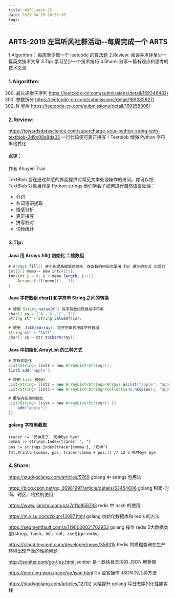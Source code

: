 ```yaml
---
title: ARTS-week-15
date: 2021-04-18 20:55:28
tags:
---
```



## ARTS-2019 左耳听风社群活动--每周完成一个 ARTS
1.Algorithm： 每周至少做一个 leetcode 的算法题
2.Review: 阅读并点评至少一篇英文技术文章
3.Tip: 学习至少一个技术技巧
4.Share: 分享一篇有观点和思考的技术文章

### 1.Algorithm:

300. 最长递增子序列 https://leetcode-cn.com/submissions/detail/169346482/
343. 整数拆分 https://leetcode-cn.com/submissions/detail/169282927/
51. N 皇后 https://leetcode-cn.com/submissions/detail/169258306/

### 2.Review:

https://towardsdatascience.com/supercharge-your-python-string-with-textblob-2d9c08a8da05
一行代码便可更正拼写！Textblob 增强 Python 字符串格式化

#### 点评：

作者 Khuyen Tran

TextBlob 旨在通过熟悉的界面提供对常见文本处理操作的访问。你可以把 TextBlob 对象当作是 Python strings 他们学会了如何进行自然语言处理：
- 分词
- 名词短语提取
- 情感分析
- 更正拼写
- 拼写校对
- 词频统计


### 3.Tip:

#### Java 用 Arrays.fill() 初始化 二维数组

```java
# Arrays.fill() 并不能提高赋值的效率，在函数的内部也是用 for 循环的方式 实现的
int[][] memo = new int[4][5];
for(int i = 0; i < memo.length; i++){
	Arrays.fill(memo[i], -1);
}
```

#### Java 字符数组 char[] 和字符串 String 之间的转换

```java
# 使用 String.valueOf() 将字符数组转换成字符串
char[] cs = {'A','G','C','T'};
String str = String.valueOf(cs);

# 使用 .toCharArray() 将字符串转换成字符数组
String str = "AGCT";
char[] cs = str.toCharArray();
```

#### Java 中初始化 ArrayList 的三种方式

```java
# 常规初始化
List<String> list1 = new ArrayList<String>();
list1.add("apple");

# 使用 List 初始化
List<String> list2 = new ArrayList<String>(Arrays.asList("apple", "apple"));
List<String> list3 = new ArrayList<String>(Collections.nCopies(2, "apple"));

# 匿名内部类初始化
List<String> list4 = new ArrayList<String>() {{
	add("apple");
}}
```

#### golang 字符串截取

```golang
tracer := "死神来了, 死神bye bye"
comma := strings.Index(tracer, ", ")
pos := strings.Index(tracer[comma:], "死神")
fmt.Println(comma, pos, tracer[comma + pos:]) // 12 3 死神bye bye
```

### 4.Share:

https://studygolang.com/articles/5769
golang 中 strings 包用法

https://blog.csdn.net/qq_26981997/article/details/53454606
golang 积累-时间、时区、格式的使用

https://www.jianshu.com/p/a7c11d858783
redis 中 hash 的使用

https://m.yisu.com/zixun/13097.html
golang 初始化数据库和 redis 的方法

https://segmentfault.com/a/1190000021702953
golang 操作 redis 5大数据类型(string、hash、list、set、zset)(go-redis)

https://cloud.tencent.com/developer/news/358315
Redis 的模糊查询在生产环境出现严重的性能问题

http://jsoniter.com/go-tips.html
jsoniter 是一款快且灵活的 JSON 解析器

https://morning.work/page/go/json.html
Go 语言操作 JSON 的几种方法

https://studygolang.com/articles/12702
大幅提升 golang 写日志序列化性能实践